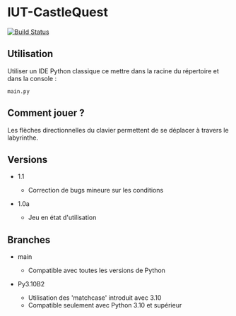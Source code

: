 # IUT-CastleQuest
> 
[![Build Status](https://travis-ci.com/rhenar0/IUT-CastleQuest.svg?branch=main)](https://travis-ci.com/rhenar0/IUT-CastleQuest)
## Utilisation

Utiliser un IDE Python classique ce mettre dans la racine du répertoire et dans la console :

```
main.py
```

## Comment jouer ?

Les flèches directionnelles du clavier permettent de se déplacer à travers le labyrinthe.

## Versions

* 1.1
    * Correction de bugs mineure sur les conditions

* 1.0a
    * Jeu en état d'utilisation

## Branches

* main
    * Compatible avec toutes les versions de Python

* Py3.10B2
    * Utilisation des 'matchcase' introduit avec 3.10
    * Compatible seulement avec Python 3.10 et supérieur

